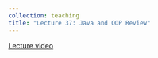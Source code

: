 ```yaml
---
collection: teaching
title: "Lecture 37: Java and OOP Review"
---
```


[Lecture video](https://youtu.be/9z8OlrAvTaw)
